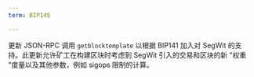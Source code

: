 ```yaml
---
term: BIP145

---
```

更新 JSON-RPC 调用 `getblocktemplate` 以根据 BIP141 加入对 SegWit 的支持。此更新允许矿工在构建区块时考虑到 SegWit 引入的交易和区块的新 "权重 "度量以及其他参数，例如 sigops 限制的计算。